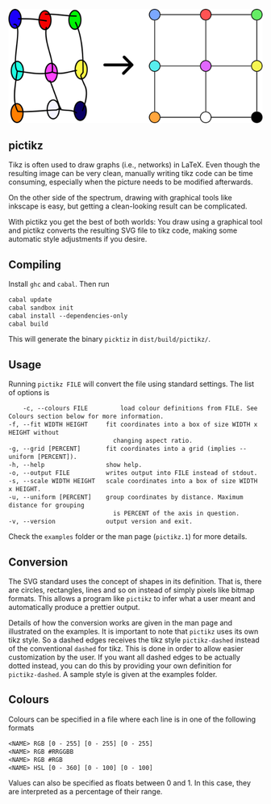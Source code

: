 ![On the left side there is a sketchy handdraw grid, while on the right side it looks perfect.](example.png?raw=true "Example of what pictikz can do.")

## pictikz

Tikz is often used to draw graphs (i.e., networks) in LaTeX. Even though the resulting image can be very clean, manually writing tikz code can be time consuming, especially when the picture needs to be modified afterwards.

On the other side of the spectrum, drawing with graphical tools like inkscape is easy, but getting a clean-looking result can be complicated.

With pictikz you get the best of both worlds: You draw using a graphical tool and pictikz converts the resulting SVG file to tikz code, making some automatic style adjustments if you desire.

## Compiling

Install `ghc` and `cabal`. Then run

    cabal update
    cabal sandbox init
    cabal install --dependencies-only
    cabal build

This will generate the binary `picktiz` in `dist/build/pictikz/`.

## Usage

Running `pictikz FILE` will convert the file using standard settings. The list of options is

        -c, --colours FILE         load colour definitions from FILE. See Colours section below for more information.
	-f, --fit WIDTH HEIGHT     fit coordinates into a box of size WIDTH x HEIGHT without
	                             changing aspect ratio.
	-g, --grid [PERCENT]       fit coordinates into a grid (implies --uniform [PERCENT]).
	-h, --help                 show help.
	-o, --output FILE          writes output into FILE instead of stdout.
	-s, --scale WIDTH HEIGHT   scale coordinates into a box of size WIDTH x HEIGHT.
	-u, --uniform [PERCENT]    group coordinates by distance. Maximum distance for grouping
	                             is PERCENT of the axis in question.
	-v, --version              output version and exit.

Check the `examples` folder or the man page (`pictikz.1`) for more details.

## Conversion

The SVG standard uses the concept of shapes in its definition. That is, there are circles, rectangles, lines and so on instead of simply pixels like bitmap formats.
This allows a program like `pictikz` to infer what a user meant and automatically produce a prettier output.

Details of how the conversion works are given in the man page and illustrated on the examples. It is important to note that `pictikz` uses its own tikz style. So a dashed edges receives the tikz style `pictikz-dashed` instead of the conventional `dashed` for tikz. This is done in order to allow easier customization by the user. If you want all dashed edges to be actually dotted instead, you can do this by providing your own definition for `pictikz-dashed`. A sample style is given at the examples folder.

## Colours
Colours can be specified in a file where each line is in one of the following formats

    <NAME> RGB [0 - 255] [0 - 255] [0 - 255]
    <NAME> RGB #RRGGBB
    <NAME> RGB #RGB
    <NAME> HSL [0 - 360] [0 - 100] [0 - 100]

Values can also be specified as floats between 0 and 1. In this case, they are interpreted as a percentage of their range.
